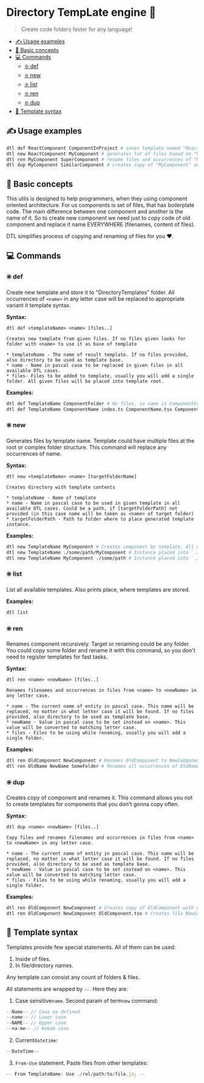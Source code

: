 # Directory TempLate engine 💨

> Create code folders faster for any language!

- [✍️ Usage examples](#️-usage-examples)
- [🧠 Basic concepts](#-basic-concepts)
- [💻 Commands](#-commands)
  - [❇️ def](#️-def)
  - [❇️ new](#️-new)
  - [❇️ list](#️-list)
  - [❇️ ren](#️-ren)
  - [❇️ dup](#️-dup)
- [💬 Template syntax](#-template-syntax)

## ✍️ Usage examples

```bash
dtl def ReactComponent ComponentInProject # saves template named "ReactComponent" based on ComponentInProject folder
dtl new ReactComponent MyComponent # generates lot of files based on "ReactComponent" template
dtl ren MyComponent SuperComponent # rename files and occurrences of "MyComponent" in any letter case in files
dtl dup MyComponent SimilarComponent # creates copy of "MyComponent" and renames it, but not in place like `ren` command
```

## 🧠 Basic concepts

This utils is designed to help programmers, when they using component oriented architecture. For us components is set of files, that has boilerplate code. The main difference between one component and another is the name of it. So to create new component we need just to copy code of old component and replace it name EVERYWHERE (filenames, content of files).

DTL simplifies process of copying and renaming of files for you ❤️.

## 💻 Commands

### ❇️ def

Create new template and store it to "DirectoryTemplates" folder. All occurrences of `<name>` in any letter case will be replaced to appropriate variant it template syntax.

**Syntax:**

```
dtl def <templateName> <name> [files..]

Creates new template from given files. If no files given looks for folder with <name> to use it as base of template

* templateName - The name of result template. If no files provided, also directory to be used as template base.
* name - Name in pascal case to be replaced in given files in all available DTL cases.
* files- Files to be added to template, usually you will add a single folder. All given files will be placed into template root.
```

**Examples:**

```bash
dtl def TemplateName ComponentFolder # No files, so name is ComponentFolder and looking for same name folder
dtl def TemplateName ComponentName index.ts ComponentName.tsx ComponentName.module.scss # Example with files
```

### ❇️ new

Generates files by template name. Template could have multiple files at the root or complex folder structure. This command will replace any occurrences of name.

**Syntax:**

```
dtl new <templateName> <name> [targetFolderName]

Creates directory with template contents

* templateName - Name of template
* name - Name in pascal case to be used in given template in all available DTL cases. Could be a path, if [targetFolderPath] not provided (in this case name will be taken as <name> of target folder)
* targetFolderPath - Path to folder where to place generated template instance.
```

**Examples:**

```bash
dtl new TemplateName MyComponent # Creates component by template. All occurrences on name will be replaced to "MyComponent"
dtl new TemplateName ./some/path/MyComponent # Instance placed into `./some/path/MyComponent`, `MyComponent` used as Name.
dtl new TemplateName MyComponent ./some/path # Instance placed into `./some/path/MyComponent, `MyComponent` used as Name.
```

### ❇️ list

List all available templates. Also prints place, where templates are stored.

**Examples:**

```bash
dtl list
```

### ❇️ ren

Renames component recursively. Target or renaming could be any folder. You could copy some folder and rename it with this command, so you don't need to register templates for fast tasks.

**Syntax:**

```
dtl ren <name> <newName> [files..]

Renames filenames and occurrences in files from <name> to <newName> in any letter case.

* name - The current name of entity in pascal case. This name will be replaced, no matter in what letter case it will be found. If no files provided, also directory to be used as template base.
* newName - Value in pascal case to be set instead on <name>. This value will be converted to matching letter case.
* files - Files to be using while renaming, usually you will add a single folder.
```

**Examples:**

```bash
dtl ren OldComponent NewComponent # Renames OldComponent to NewComponent
dtl ren OldName NewName SomeFolder # Renames all occurrences of OldName to NewName in SomeFolder
```

### ❇️ dup

Creates copy of component and renames it. This command allows you not to create templates for components that you don't gonna copy often.

**Syntax:**

```
dtl dup <name> <newName> [files..]

Copy files and renames filenames and occurrences in files from <name> to <newName> in any letter case.

* name - The current name of entity in pascal case. This name will be replaced, no matter in what letter case it will be found. If no files provided, also directory to be used as template base.
* newName - Value in pascal case to be set instead on <name>. This value will be converted to matching letter case.
* files - Files to be using while renaming, usually you will add a single folder.
```

**Examples:**

```bash
dtl ren OldComponent NewComponent # Creates copy of OldComponent with name NewComponent
dtl ren OldComponent NewComponent OldComponent.tsx # Creates file NewComponent.tsx near to OldComponent.tsx
```

## 💬 Template syntax

Templates provide few special statements. All of them can be used:

1. Inside of files.
2. In file/directory names.

Any template can consist any count of folders & files.

All statements are wrapped by `--`. Here they are:

1. Case sensitive`name`. Second param of term`new` command:

```js
--Name-- // Case as defined
--name-- // Lower case
--NAME-- // Upper case
--na-me-- // Kebab case
```

2. Current`datetime`:

```js
--DateTime--
```

3. `From-Use` statement. Paste files from other templates:

```js
-- From TemplateName: Use ./rel/path/to/file.js; --
```
